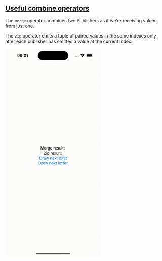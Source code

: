 ## [Useful combine operators](https://blog.canopas.com/swift-11-useful-combine-operators-you-need-to-know-499cfdce0cd5)

The `merge` operator combines two Publishers as if we’re receiving values from just one.

The `zip` operator emits a tuple of paired values in the same indexes only after each publisher has emitted a value at the current index.

<img src="preview.gif" width="60%">
